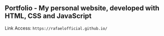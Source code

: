 ## Portfolio - My personal website, developed with HTML, CSS and JavaScript
Link Access: `https://rafaelofficial.github.io/`
